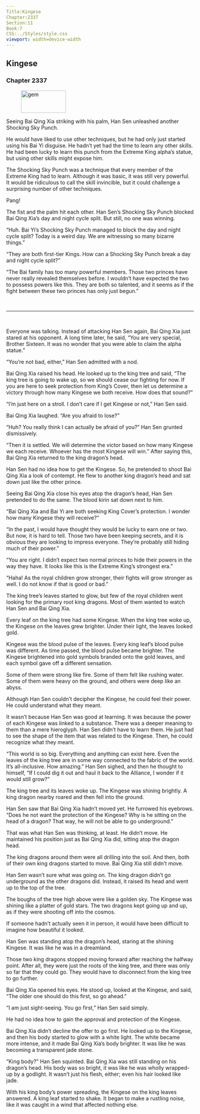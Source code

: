 ```yaml
---
Title:Kingese 
Chapter:2337 
Section:11 
Book:7 
CSS:../Styles/style.css 
viewport: width=device-width
---
```

  
## Kingese
### Chapter 2337
  
<figure>
	<img src="../Images/gem.gif" alt="gem" id="gem" width="120" height="60" />
</figure>
  

  
Seeing Bai Qing Xia striking with his palm, Han Sen unleashed another Shocking Sky Punch.

He would have liked to use other techniques, but he had only just started using his Bai Yi disguise. He hadn’t yet had the time to learn any other skills. He had been lucky to learn this punch from the Extreme King alpha’s statue, but using other skills might expose him.

The Shocking Sky Punch was a technique that every member of the Extreme King had to learn. Although it was basic, it was still very powerful. It would be ridiculous to call the skill invincible, but it could challenge a surprising number of other techniques.

Pang!

The fist and the palm hit each other. Han Sen’s Shocking Sky Punch blocked Bai Qing Xia’s day and night cycle split. But still, no one was winning.

“Huh. Bai Yi’s Shocking Sky Punch managed to block the day and night cycle split? Today is a weird day. We are witnessing so many bizarre things.”

“They are both first-tier Kings. How can a Shocking Sky Punch break a day and night cycle split?”

“The Bai family has too many powerful members. Those two princes have never really revealed themselves before. I wouldn’t have expected the two to possess powers like this. They are both so talented, and it seems as if the fight between these two princes has only just begun.”

<br>

*****

<br>

Everyone was talking. Instead of attacking Han Sen again, Bai Qing Xia just stared at his opponent. A long time later, he said, “You are very special, Brother Sixteen. It was no wonder that you were able to claim the alpha statue.”

“You’re not bad, either,” Han Sen admitted with a nod.

Bai Qing Xia raised his head. He looked up to the king tree and said, “The king tree is going to wake up, so we should cease our fighting for now. If you are here to seek protection from King’s Cover, then let us determine a victory through how many Kingese we both receive. How does that sound?”

“I’m just here on a stroll. I don’t care if I get Kingese or not,” Han Sen said.

Bai Qing Xia laughed. “Are you afraid to lose?”

“Huh? You really think I can actually be afraid of you?” Han Sen grunted dismissively.

“Then it is settled. We will determine the victor based on how many Kingese we each receive. Whoever has the most Kingese will win.” After saying this, Bai Qing Xia returned to the king dragon’s head.

Han Sen had no idea how to get the Kingese. So, he pretended to shoot Bai Qing Xia a look of contempt. He flew to another king dragon’s head and sat down just like the other prince.

Seeing Bai Qing Xia close his eyes atop the dragon’s head, Han Sen pretended to do the same. The blood kirin sat down next to him.

“Bai Qing Xia and Bai Yi are both seeking King Cover’s protection. I wonder how many Kingese they will receive?”

“In the past, I would have thought they would be lucky to earn one or two. But now, it is hard to tell. Those two have been keeping secrets, and it is obvious they are looking to impress everyone. They’re probably still hiding much of their power.”

“You are right. I didn’t expect two normal princes to hide their powers in the way they have. It looks like this is the Extreme King’s strongest era.”

“Haha! As the royal children grow stronger, their fights will grow stronger as well. I do not know if that is good or bad.”

The king tree’s leaves started to glow, but few of the royal children went looking for the primary root king dragons. Most of them wanted to watch Han Sen and Bai Qing Xia.

Every leaf on the king tree had some Kingese. When the king tree woke up, the Kingese on the leaves grew brighter. Under their light, the leaves looked gold.

Kingese was the blood pulse of the leaves. Every king leaf’s blood pulse was different. As time passed, the blood pulse became brighter. The Kingese brightened into gold symbols branded onto the gold leaves, and each symbol gave off a different sensation.

Some of them were strong like fire. Some of them felt like rushing water. Some of them were heavy on the ground, and others were deep like an abyss.

Although Han Sen couldn’t decipher the Kingese, he could feel their power. He could understand what they meant.

It wasn’t because Han Sen was good at learning. It was because the power of each Kingese was linked to a substance. There was a deeper meaning to them than a mere hieroglyph. Han Sen didn’t have to learn them. He just had to see the shape of the item that was related to the Kingese. Then, he could recognize what they meant.

“This world is so big. Everything and anything can exist here. Even the leaves of the king tree are in some way connected to the fabric of the world. It’s all-inclusive. How amazing.” Han Sen sighed, and then he thought to himself, “If I could dig it out and haul it back to the Alliance, I wonder if it would still grow?”

The king tree and its leaves woke up. The Kingese was shining brightly. A king dragon nearby roared and then fell into the ground.

Han Sen saw that Bai Qing Xia hadn’t moved yet. He furrowed his eyebrows. “Does he not want the protection of the Kingese? Why is he sitting on the head of a dragon? That way, he will not be able to go underground.”

That was what Han Sen was thinking, at least. He didn’t move. He maintained his position just as Bai Qing Xia did, sitting atop the dragon head.

The king dragons around them were all drilling into the soil. And then, both of their own king dragons started to move. Bai Qing Xia still didn’t move.

Han Sen wasn’t sure what was going on. The king dragon didn’t go underground as the other dragons did. Instead, it raised its head and went up to the top of the tree.

The boughs of the tree high above were like a golden sky. The Kingese was shining like a platter of gold stars. The two dragons kept going up and up, as if they were shooting off into the cosmos.

If someone hadn’t actually seen it in person, it would have been difficult to imagine how beautiful it looked.

Han Sen was standing atop the dragon’s head, staring at the shining Kingese. It was like he was in a dreamland.

Those two king dragons stopped moving forward after reaching the halfway point. After all, they were just the roots of the king tree, and there was only so far that they could go. They would have to disconnect from the king tree to go further.

Bai Qing Xia opened his eyes. He stood up, looked at the Kingese, and said, “The older one should do this first, so go ahead.”

“I am just sight-seeing. You go first,” Han Sen said simply.

He had no idea how to gain the approval and protection of the Kingese.

Bai Qing Xia didn’t decline the offer to go first. He looked up to the Kingese, and then his body started to glow with a white light. The white became more intense, and it made Bai Qing Xia’s body brighter. It was like he was becoming a transparent jade stone.

“King body?” Han Sen squinted. Bai Qing Xia was still standing on his dragon’s head. His body was so bright, it was like he was wholly wrapped-up by a godlight. It wasn’t just his flesh, either; even his hair looked like jade.

With his king body’s power spreading, the Kingese on the king leaves answered. A king leaf started to shake. It began to make a rustling noise, like it was caught in a wind that affected nothing else.